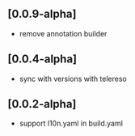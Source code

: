 ## [0.0.9-alpha]

* remove annotation builder

## [0.0.4-alpha]

* sync with versions with telereso

## [0.0.2-alpha] 

* support l10n.yaml in build.yaml

